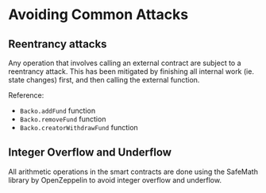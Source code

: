 # Avoiding Common Attacks
## Reentrancy attacks
Any operation that involves calling an external contract are subject to a reentrancy attack. This has been mitigated by finishing all internal work (ie. state changes) first, and then calling the external function.

Reference:
* `Backo.addFund` function
* `Backo.removeFund` function
* `Backo.creatorWithdrawFund` function

## Integer Overflow and Underflow
All arithmetic operations in the smart contracts are done using the SafeMath library by OpenZeppelin to avoid integer overflow and underflow.